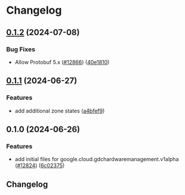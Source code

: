 # Changelog

## [0.1.2](https://github.com/googleapis/google-cloud-python/compare/google-cloud-gdchardwaremanagement-v0.1.1...google-cloud-gdchardwaremanagement-v0.1.2) (2024-07-08)


### Bug Fixes

* Allow Protobuf 5.x ([#12866](https://github.com/googleapis/google-cloud-python/issues/12866)) ([40e1810](https://github.com/googleapis/google-cloud-python/commit/40e18101eaaeefe4baa090c3b4f7a96209ea5735))

## [0.1.1](https://github.com/googleapis/google-cloud-python/compare/google-cloud-gdchardwaremanagement-v0.1.0...google-cloud-gdchardwaremanagement-v0.1.1) (2024-06-27)


### Features

* add additional zone states ([a4bfef9](https://github.com/googleapis/google-cloud-python/commit/a4bfef92d5b6f30e40ef257b33748ce4b708e2ff))

## 0.1.0 (2024-06-26)


### Features

* add initial files for google.cloud.gdchardwaremanagement.v1alpha ([#12824](https://github.com/googleapis/google-cloud-python/issues/12824)) ([6c02375](https://github.com/googleapis/google-cloud-python/commit/6c02375e05dba7005ec9137ed7c5959127a9be46))

## Changelog
